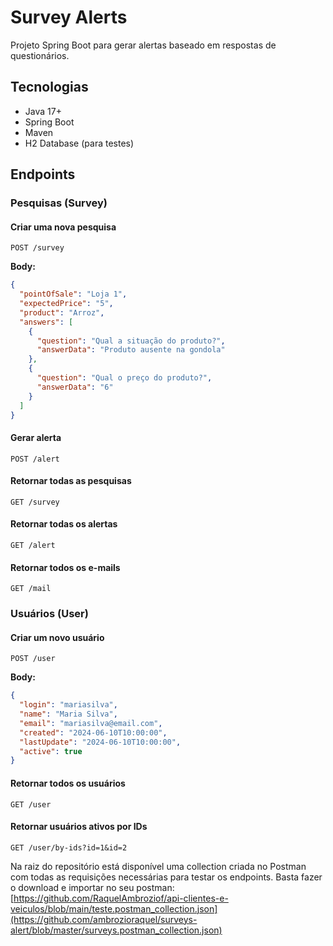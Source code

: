 # Survey Alerts

Projeto Spring Boot para gerar alertas baseado em respostas de questionários.

## Tecnologias

- Java 17\+
- Spring Boot
- Maven
- H2 Database (para testes)

## Endpoints

### Pesquisas (Survey)

#### Criar uma nova pesquisa
`POST /survey`

**Body:**
```json
{
  "pointOfSale": "Loja 1",
  "expectedPrice": "5",
  "product": "Arroz",
  "answers": [
    {
      "question": "Qual a situação do produto?",
      "answerData": "Produto ausente na gondola"
    },
    {
      "question": "Qual o preço do produto?",
      "answerData": "6"
    }
  ]
}

```


#### Gerar alerta
`POST /alert`

#### Retornar todas as pesquisas
`GET /survey`

#### Retornar todas os alertas
`GET /alert`
#### Retornar todos os e-mails
`GET /mail`

### Usuários (User)

#### Criar um novo usuário
`POST /user`

**Body:**
```json
{
  "login": "mariasilva",
  "name": "Maria Silva",
  "email": "mariasilva@email.com",
  "created": "2024-06-10T10:00:00",
  "lastUpdate": "2024-06-10T10:00:00",
  "active": true
}

```
#### Retornar todos os usuários
`GET /user`
#### Retornar usuários ativos por IDs
`GET /user/by-ids?id=1&id=2`

Na raiz do repositório está disponível uma collection criada no Postman com todas as requisições necessárias para testar os endpoints. Basta fazer o download e importar no seu postman: [https://github.com/RaquelAmbroziof/api-clientes-e-veiculos/blob/main/teste.postman_collection.json](https://github.com/ambrozioraquel/surveys-alert/blob/master/surveys.postman_collection.json)


